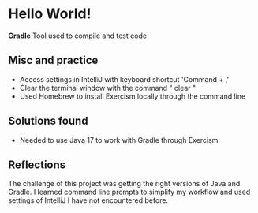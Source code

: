 # Hello World! 

**Gradle** Tool used to compile and test code

## Misc and practice
- Access settings in IntelliJ with keyboard shortcut 'Command + ,'
- Clear the terminal window with the command " clear "
- Used Homebrew to install Exercism locally through the command line

## Solutions found
- Needed to use Java 17 to work with Gradle through Exercism

## Reflections
The challenge of this project was getting the right versions of Java and Gradle. I learned command line prompts to simplify my workflow and used settings of IntelliJ I have not encountered before.
